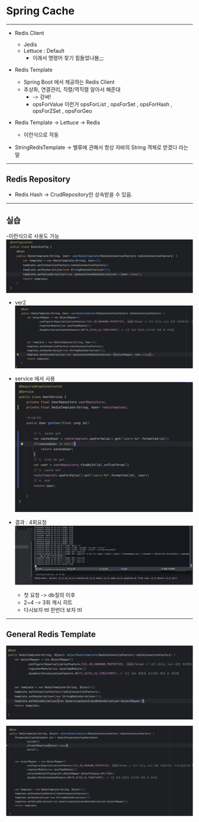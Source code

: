 # Spring Cache

---
- Redis Client
	- Jedis
	- Lettuce : Default
		- 이래서 명령어 찾기 힘들었나봄;;;

- Redis Template
	- Spring Boot 에서 제공하는 Redis Client
	- 추상화, 연결관리, 직렬/역직렬 알아서 해준대
		- -> 걍써!
		- opsForValue 이런거 opsForList , opsForSet , opsForHash , opsForZSet , opsForGeo

- Redis Template -> Lettuce -> Redis
	- 이런식으로 작동


- StringRedisTemplate -> 벨류에 관해서 항상 자바의 String 객체로 받겠다 라는 말

---


## Redis Repository
- Redis Hash -> CrudRepository만 상속받을 수 있음.

---

## 실습 

-이런식으로 사용도 가능
![스크린샷 2025-09-18 오후 5.42.42.png](../ReadMe_images/cache/%EC%8A%A4%ED%81%AC%EB%A6%B0%EC%83%B7%202025-09-18%20%EC%98%A4%ED%9B%84%205.42.42.png)

- ver2
![스크린샷 2025-09-18 오후 5.45.20.png](../ReadMe_images/cache/%EC%8A%A4%ED%81%AC%EB%A6%B0%EC%83%B7%202025-09-18%20%EC%98%A4%ED%9B%84%205.45.20.png)


- service 에서 사용
![스크린샷 2025-09-18 오후 5.47.50.png](../ReadMe_images/cache/%EC%8A%A4%ED%81%AC%EB%A6%B0%EC%83%B7%202025-09-18%20%EC%98%A4%ED%9B%84%205.47.50.png)



- 결과 : 4회요청 
![스크린샷 2025-09-18 오후 5.49.20.png](../ReadMe_images/cache/%EC%8A%A4%ED%81%AC%EB%A6%B0%EC%83%B7%202025-09-18%20%EC%98%A4%ED%9B%84%205.49.20.png)
  - 첫 요청 -> db질의 이후 
  - 2~4 -> 3회 캐시 히트
  - 다시보자 ttl 한번더 보자 ttl





---

##  General Redis Template

![스크린샷 2025-09-18 오후 5.58.33.png](../ReadMe_images/cache/%EC%8A%A4%ED%81%AC%EB%A6%B0%EC%83%B7%202025-09-18%20%EC%98%A4%ED%9B%84%205.58.33.png)

![스크린샷 2025-09-18 오후 6.02.43.png](../ReadMe_images/cache/%EC%8A%A4%ED%81%AC%EB%A6%B0%EC%83%B7%202025-09-18%20%EC%98%A4%ED%9B%84%206.02.43.png)
